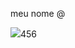 meu nome @






<img src="https://img.shields.io/badge/Scratch-4D97FF?style=for-the-badge&logo=Scratch&logoColor=white" >
<!---
mi0707/mi0707 is a ✨ special ✨ repository because its `README.md` (this file) appears on your GitHub profile.
You can click the Preview link to take a look at your changes.
--->
​
4
​
5
​
6

